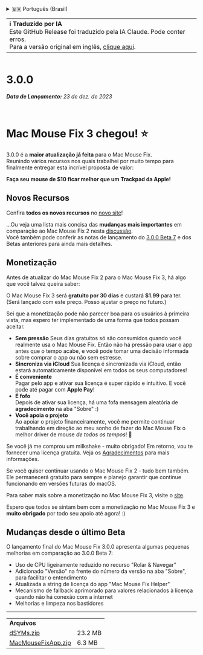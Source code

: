 <details>
<summary>🇧🇷 Português (Brasil)</summary>

[🇬🇧 English (GitHub Release)](https://github.com/noah-nuebling/mac-mouse-fix/releases/tag/3.0.0)\
[🇦🇩 Català](https://redirect.macmousefix.com/?target=mmf-release&tag=3.0.0&locale=ca)\
[🇩🇪 Deutsch](https://redirect.macmousefix.com/?target=mmf-release&tag=3.0.0&locale=de)\
[🇪🇸 Español](https://redirect.macmousefix.com/?target=mmf-release&tag=3.0.0&locale=es)\
[🇫🇷 Français](https://redirect.macmousefix.com/?target=mmf-release&tag=3.0.0&locale=fr)\
[🇮🇩 Indonesia](https://redirect.macmousefix.com/?target=mmf-release&tag=3.0.0&locale=id)\
[🇮🇹 Italiano](https://redirect.macmousefix.com/?target=mmf-release&tag=3.0.0&locale=it)\
[🇭🇺 Magyar](https://redirect.macmousefix.com/?target=mmf-release&tag=3.0.0&locale=hu)\
[🇳🇱 Nederlands](https://redirect.macmousefix.com/?target=mmf-release&tag=3.0.0&locale=nl)\
[🇵🇱 Polski](https://redirect.macmousefix.com/?target=mmf-release&tag=3.0.0&locale=pl)\
**🇧🇷 Português (Brasil)**\
[🇵🇹 Português (Portugal)](https://redirect.macmousefix.com/?target=mmf-release&tag=3.0.0&locale=pt-PT)\
[🇷🇴 Română](https://redirect.macmousefix.com/?target=mmf-release&tag=3.0.0&locale=ro)\
[🇸🇪 Svenska](https://redirect.macmousefix.com/?target=mmf-release&tag=3.0.0&locale=sv)\
[🇻🇳 Tiếng Việt](https://redirect.macmousefix.com/?target=mmf-release&tag=3.0.0&locale=vi)\
[🇹🇷 Türkçe](https://redirect.macmousefix.com/?target=mmf-release&tag=3.0.0&locale=tr)\
[🇨🇿 Čeština](https://redirect.macmousefix.com/?target=mmf-release&tag=3.0.0&locale=cs)\
[🇬🇷 Ελληνικά](https://redirect.macmousefix.com/?target=mmf-release&tag=3.0.0&locale=el)\
[🇷🇺 Русский](https://redirect.macmousefix.com/?target=mmf-release&tag=3.0.0&locale=ru)\
[🇺🇦 Українська](https://redirect.macmousefix.com/?target=mmf-release&tag=3.0.0&locale=uk)\
[🇮🇱 עברית](https://redirect.macmousefix.com/?target=mmf-release&tag=3.0.0&locale=he)\
[🇸🇦 العربية](https://redirect.macmousefix.com/?target=mmf-release&tag=3.0.0&locale=ar)\
[🇮🇳 हिन्दी](https://redirect.macmousefix.com/?target=mmf-release&tag=3.0.0&locale=hi)\
[🇹🇭 ไทย](https://redirect.macmousefix.com/?target=mmf-release&tag=3.0.0&locale=th)\
[🇨🇳 中文 (简体)](https://redirect.macmousefix.com/?target=mmf-release&tag=3.0.0&locale=zh-Hans)\
[🇨🇳 中文 (繁體)](https://redirect.macmousefix.com/?target=mmf-release&tag=3.0.0&locale=zh-Hant)\
[🇭🇰 中文（香港)](https://redirect.macmousefix.com/?target=mmf-release&tag=3.0.0&locale=zh-HK)\
[🇯🇵 日本語](https://redirect.macmousefix.com/?target=mmf-release&tag=3.0.0&locale=ja)\
[🇰🇷 한국어](https://redirect.macmousefix.com/?target=mmf-release&tag=3.0.0&locale=ko)\
[Help translate Mac Mouse Fix to different languages!](https://github.com/noah-nuebling/mac-mouse-fix/discussions/731)
</details>
<table align=><td>
<b>ℹ️ Traduzido por IA</b><br>
Este GitHub Release foi traduzido pela IA Claude. Pode conter erros.<br>
Para a versão original em inglês, <a href="https://github.com/noah-nuebling/mac-mouse-fix/releases/tag/3.0.0">clique aqui</a>.
</td></table>

<table></table>

# 3.0.0
***Data de Lançamento:** 23 de dez. de 2023*

<br>

# Mac Mouse Fix 3 chegou! ⭐️

3.0.0 é a **maior atualização já feita** para o Mac Mouse Fix.\
Reunindo vários recursos nos quais trabalhei por muito tempo para finalmente entregar esta incrível proposta de valor:

**Faça seu mouse de $10 ficar melhor que um Trackpad da Apple!**

## Novos Recursos

Confira **todos os novos recursos** no [novo site](http://macmousefix.com/)!

...Ou veja uma lista mais concisa das **mudanças mais importantes** em comparação ao Mac Mouse Fix 2 nesta [discussão](https://github.com/noah-nuebling/mac-mouse-fix/discussions/743#discussioncomment-7938922).\
Você também pode conferir as notas de lançamento do [3.0.0 Beta 7](https://redirect.macmousefix.com/?target=mmf-release&tag=3.0.0-Beta-7&locale=pt-BR) e dos Betas anteriores para ainda mais detalhes.

## Monetização

Antes de atualizar do Mac Mouse Fix 2 para o Mac Mouse Fix 3, há algo que você talvez queira saber:

O Mac Mouse Fix 3 será **gratuito por 30 dias** e custará **$1.99** para ter.\
(Será lançado com este preço. Posso ajustar o preço no futuro.)

Sei que a monetização pode não parecer boa para os usuários à primeira vista, mas espero ter implementado de uma forma que todos possam aceitar.

- **Sem pressão**
   Seus dias gratuitos só são consumidos quando você realmente usa o Mac Mouse Fix. Então não há pressão para usar o app antes que o tempo acabe, e você pode tomar uma decisão informada sobre comprar o app ou não sem estresse.
- **Sincroniza via iCloud**
  Sua licença é sincronizada via iCloud, então estará automaticamente disponível em todos os seus computadores!
- **É conveniente**\
   Pagar pelo app e ativar sua licença é super rápido e intuitivo. E você pode até pagar com **Apple Pay**!
- **É fofo**\
   Depois de ativar sua licença, há uma fofa mensagem aleatória de **agradecimento** na aba "Sobre" :)
- **Você apoia o projeto**\
   Ao apoiar o projeto financeiramente, você me permite continuar trabalhando em direção ao meu sonho de fazer do Mac Mouse Fix o melhor driver de mouse *de todos os tempos*! 🚀

Se você já me comprou um milkshake - muito obrigado! Em retorno, vou te fornecer uma licença gratuita. Veja os [Agradecimentos](https://github.com/noah-nuebling/mac-mouse-fix/blob/master/Acknowledgements.md#-paypal-donations) para mais informações.

Se você quiser continuar usando o Mac Mouse Fix 2 - tudo bem também. Ele permanecerá gratuito para sempre e planejo garantir que continue funcionando em versões futuras do macOS.

Para saber mais sobre a monetização no Mac Mouse Fix 3, visite o [site](https://macmousefix.com/#price).

Espero que todos se sintam bem com a monetização no Mac Mouse Fix 3 e **muito obrigado** por todo seu apoio até agora! :)

## Mudanças desde o último Beta

O lançamento final do Mac Mouse Fix 3.0.0 apresenta algumas pequenas melhorias em comparação ao 3.0.0 Beta 7:

- Uso de CPU ligeiramente reduzido no recurso "Rolar & Navegar"
- Adicionado "Versão" na frente do número da versão na aba "Sobre", para facilitar o entendimento
- Atualizada a string de licença do app "Mac Mouse Fix Helper"
- Mecanismo de fallback aprimorado para valores relacionados à licença quando não há conexão com a internet
- Melhorias e limpeza nos bastidores

---

<table align="start">
<tr>
    <td colspan=2>
        <b>Arquivos</b>
    </td>
</tr>
<tr>
    <td><a href="https://github.com/noah-nuebling/mac-mouse-fix/releases/download/3.0.0/dSYMs.zip">dSYMs.zip</a></td>
    <td>23.2 MB</td>
</tr>
<tr>
    <td><a href="https://github.com/noah-nuebling/mac-mouse-fix/releases/download/3.0.0/MacMouseFixApp.zip">MacMouseFixApp.zip</a></td>
    <td>6.3 MB</td>
</tr>
</table>